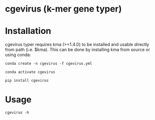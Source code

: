 # cgevirus (k-mer gene typer)

# Installation

cgevirus typer requires kma (>=1.4.0) to be installed and usable directly from path (i.e. $kma).
This can be done by installing kma from source or using conda:

`conda create -n cgevirus -f cgevirus.yml`

`conda activate cgevirus`

`pip install cgevirus`

# Usage

`cgevirus -h`
